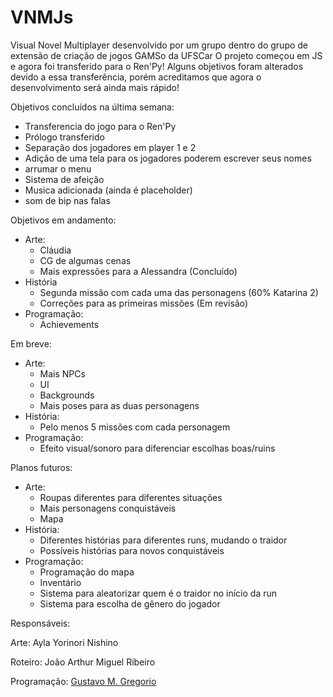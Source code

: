 # VNMJs

Visual Novel Multiplayer desenvolvido por um grupo dentro do grupo de extensão de criação de jogos GAMSo da UFSCar
O projeto começou em JS e agora foi transferido para o Ren'Py!
Alguns objetivos foram alterados devido a essa transferência, porém acreditamos que agora o desenvolvimento será ainda mais rápido!

Objetivos concluídos na última semana:
  - Transferencia do jogo para o Ren'Py
  - Prólogo transferido
  - Separação dos jogadores em player 1 e 2
  - Adição de uma tela para os jogadores poderem escrever seus nomes
  - arrumar o menu
  - Sistema de afeição
  - Musica adicionada (ainda é placeholder)
  - som de bip nas falas

Objetivos em andamento:

- Arte:
  - Cláudia
  - CG de algumas cenas
  - Mais expressões para a Alessandra (Concluído)
- História
  - Segunda missão com cada uma das personagens (60% Katarina 2)
  - Correções para as primeiras missões (Em revisão)
- Programação:
  - Achievements

Em breve:

- Arte:
  - Mais NPCs
  - UI
  - Backgrounds
  - Mais poses para as duas personagens
- História:
  - Pelo menos 5 missões com cada personagem
- Programação:
  - Efeito visual/sonoro para diferenciar escolhas boas/ruins

Planos futuros:

- Arte:
  - Roupas diferentes para diferentes situações
  - Mais personagens conquistáveis
  - Mapa
- História:
  - Diferentes histórias para diferentes runs, mudando o traidor
  - Possíveis histórias para novos conquistáveis
- Programação:
  - Programação do mapa
  - Inventário
  - Sistema para aleatorizar quem é o traidor no início da run
  - Sistema para escolha de gênero do jogador

Responsáveis:

Arte: Ayla Yorinori Nishino

Roteiro: João Arthur Miguel Ribeiro

Programação: [Gustavo M. Gregorio](https://github.com/gustakowai)
